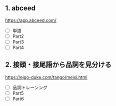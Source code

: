 ## 1. abceed  
https://app.abceed.com/

- [ ] 単語
- [ ] Part2
- [ ] Part3
- [ ] Part4

## 2. 接頭・接尾語から品詞を見分ける  
https://eigo-duke.com/tango/meisi.html

- [ ] 品詞トレーンング
- [ ] Part5
- [ ] Part6

